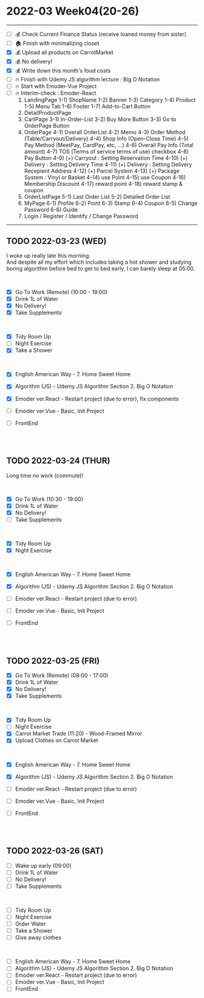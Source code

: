 # 2022-03 Week04(20-26) 
<hr>

- [ ] :moneybag: Check Current Finance Status (receive loaned money from sister)
- [ ] :house: Finish with minimalizing closet
- [x] :moneybag: Upload all products on CarrotMarket
- [x] :moneybag: No delivery!
- [x] :moneybag: Write down this month's food costs
- [ ] :fire: Finish with Udemy JS algorithm lecture : Big O Notation 
- [ ] :fire: Start with Emoder-Vue Project
- [ ] :fire: Interim-check : Emoder-React 
    1) LandingPage
        1-1) ShopName
        1-2) Banner
        1-3) Category
        1-4) Product
        1-5) Menu Tab
        1-6) Footer
        1-7) Add-to-Cart Button
    2) DetailProductPage
    3) CartPage
        3-1) In-Order-List
        3-2) Buy More Button
        3-3) Go to OrderPage Button
    4) OrderPage
        4-1) Overall OrderList
        4-2) Memo 
        4-3) Order Method (Table/Carryout/Delivery)
        4-4) Shop Info (Open-Close Time)
        4-5) Pay Method (MeetPay, CardPay, etc, ...)
        4-6) Overall Pay Info (Total amount)
        4-7) TOS (Terms of service terms of use) checkbox 
        4-8) Pay Button 
        4-9) (+) Carryout : Setting Reservation Time
        4-10) (+) Delivery : Setting Delivery Time
        4-11) (+) Delivery : Setting Delivery Recepient Address
        4-12) (+) Parcel System
        4-13) (+) Package System : Vinyl or Basket
        4-14) use Point
        4-15) use Coupon
        4-16) Membership Discount
        4-17) reward point
        4-18) reward stamp & coupon 
    5) OrderListPage
        5-1) Last Order List
        5-2) Detailed Order List
    6) MyPage
        6-1) Profile
        6-2) Point
        6-3) Stamp
        6-4) Coupon
        6-5) Change Password
        6-6) Guide 
    7) Login / Register / Identify / Change Password

<hr>
   

## TODO 2022-03-23 (WED)

I woke up really late this morning.
<br>
And despite all my effort 
which includes taking a hot shower and studying boring algorithm before bed to get to bed early, I can barely sleep at 05:00. 

<br>

- [x] Go To Work (Remote) (10:00 - 19:00)
- [x] Drink 1L of Water
- [x] No Delivery! 
- [x] Take Supplements 
<br>

- [x] Tidy Room Up
- [ ] Night Exercise 
- [x] Take a Shower
<br>

- [x] English American Way - 7. Home Sweet Home
- [x] Algorithm (JS) - Udemy JS Algorithm Section 2. Big O Notation 
- [x] Emoder ver.React - Restart project (due to error), fix components 
- [ ] Emoder ver.Vue - Basic, Init Project
- [ ] FrontEnd 



<br><br>

## TODO 2022-03-24 (THUR)

Long time no work (commute)! 

<br>

- [x] Go To Work (10:30 - 19:00)
- [x] Drink 1L of Water
- [x] No Delivery! 
- [ ] Take Supplements 
<br>

- [x] Tidy Room Up
- [x] Night Exercise 
<br>

- [x] English American Way - 7. Home Sweet Home
- [x] Algorithm (JS) - Udemy JS Algorithm Section 2. Big O Notation 
- [ ] Emoder ver.React - Restart project (due to error)
- [ ] Emoder ver.Vue - Basic, Init Project
- [ ] FrontEnd 



<br><br>

## TODO 2022-03-25 (FRI)

- [x] Go To Work (Remote) (08:00 - 17:00)
- [x] Drink 1L of Water
- [x] No Delivery! 
- [x] Take Supplements
<br>

- [x] Tidy Room Up
- [ ] Night Exercise
- [x] Carrot Market Trade (11:20) - Wood-Framed Mirror
- [x] Upload Clothes on Carrot Market 
<br>

- [x] English American Way - 7. Home Sweet Home
- [x] Algorithm (JS) - Udemy JS Algorithm Section 2. Big O Notation 
- [ ] Emoder ver.React - Restart project (due to error)
- [ ] Emoder ver.Vue - Basic, Init Project
- [ ] FrontEnd 



<br><br>

## TODO 2022-03-26 (SAT)

- [ ] Wake up early (09:00)
- [ ] Drink 1L of Water
- [ ] No Delivery! 
- [ ] Take Supplements
<br>

- [ ] Tidy Room Up
- [ ] Night Exercise
- [ ] Order Water 
- [ ] Take a Shower
- [ ] Give away clothes 
<br>

- [ ] English American Way - 7. Home Sweet Home
- [ ] Algorithm (JS) - Udemy JS Algorithm Section 2. Big O Notation 
- [ ] Emoder ver.React - Restart project (due to error)
- [ ] Emoder ver.Vue - Basic, Init Project
- [ ] FrontEnd 